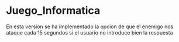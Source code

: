 # Juego_Informatica

En esta version se ha implementado la opcion de que el enemigo nos ataque cada 15 segundos si el usuario no introduce bien la respuesta
